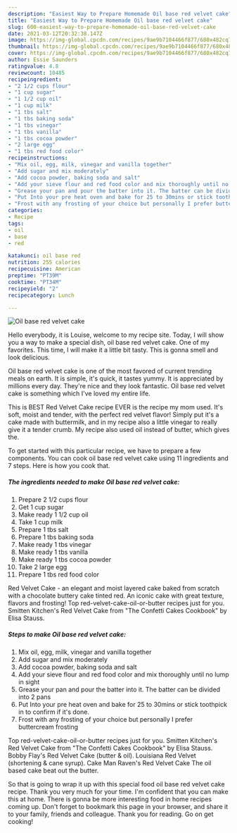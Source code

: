 ```yaml
---
description: "Easiest Way to Prepare Homemade Oil base red velvet cake"
title: "Easiest Way to Prepare Homemade Oil base red velvet cake"
slug: 600-easiest-way-to-prepare-homemade-oil-base-red-velvet-cake
date: 2021-03-12T20:32:38.147Z
image: https://img-global.cpcdn.com/recipes/9ae9b7104466f877/680x482cq70/oil-base-red-velvet-cake-recipe-main-photo.jpg
thumbnail: https://img-global.cpcdn.com/recipes/9ae9b7104466f877/680x482cq70/oil-base-red-velvet-cake-recipe-main-photo.jpg
cover: https://img-global.cpcdn.com/recipes/9ae9b7104466f877/680x482cq70/oil-base-red-velvet-cake-recipe-main-photo.jpg
author: Essie Saunders
ratingvalue: 4.8
reviewcount: 10485
recipeingredient:
- "2 1/2 cups flour"
- "1 cup sugar"
- "1 1/2 cup oil"
- "1 cup milk"
- "1 tbs salt"
- "1 tbs baking soda"
- "1 tbs vinegar"
- "1 tbs vanilla"
- "1 tbs cocoa powder"
- "2 large egg"
- "1 tbs red food color"
recipeinstructions:
- "Mix oil, egg, milk, vinegar and vanilla together"
- "Add sugar and mix moderately"
- "Add cocoa powder, baking soda and salt"
- "Add your sieve flour and red food color and mix thoroughly until no lump in sight"
- "Grease your pan and pour the batter into it. The batter can be divided into 2 pans"
- "Put Into your pre heat oven and bake for 25 to 30mins or stick toothpick in to confirm if it&#39;s done."
- "Frost with any frosting of your choice but personally I prefer buttercream frosting"
categories:
- Recipe
tags:
- oil
- base
- red

katakunci: oil base red 
nutrition: 255 calories
recipecuisine: American
preptime: "PT39M"
cooktime: "PT34M"
recipeyield: "2"
recipecategory: Lunch

---
```



![Oil base red velvet cake](https://img-global.cpcdn.com/recipes/9ae9b7104466f877/680x482cq70/oil-base-red-velvet-cake-recipe-main-photo.jpg)

Hello everybody, it is Louise, welcome to my recipe site. Today, I will show you a way to make a special dish, oil base red velvet cake. One of my favorites. This time, I will make it a little bit tasty. This is gonna smell and look delicious.

Oil base red velvet cake is one of the most favored of current trending meals on earth. It is simple, it's quick, it tastes yummy. It is appreciated by millions every day. They're nice and they look fantastic. Oil base red velvet cake is something which I've loved my entire life.

This is BEST Red Velvet Cake recipe EVER is the recipe my mom used. It&#39;s soft, moist and tender, with the perfect red velvet flavor! Simply put it&#39;s a cake made with buttermilk, and in my recipe also a little vinegar to really give it a tender crumb. My recipe also used oil instead of butter, which gives the.


To get started with this particular recipe, we have to prepare a few components. You can cook oil base red velvet cake using 11 ingredients and 7 steps. Here is how you cook that.

<!--inarticleads1-->

##### The ingredients needed to make Oil base red velvet cake:

1. Prepare 2 1/2 cups flour
1. Get 1 cup sugar
1. Make ready 1 1/2 cup oil
1. Take 1 cup milk
1. Prepare 1 tbs salt
1. Prepare 1 tbs baking soda
1. Make ready 1 tbs vinegar
1. Make ready 1 tbs vanilla
1. Make ready 1 tbs cocoa powder
1. Take 2 large egg
1. Prepare 1 tbs red food color


Red Velvet Cake - an elegant and moist layered cake baked from scratch with a chocolate buttery cake tinted red. An iconic cake with great texture, flavors and frosting! Top red-velvet-cake-oil-or-butter recipes just for you. Smitten Kitchen&#39;s Red Velvet Cake from &#34;The Confetti Cakes Cookbook&#34; by Elisa Stauss. 

<!--inarticleads2-->

##### Steps to make Oil base red velvet cake:

1. Mix oil, egg, milk, vinegar and vanilla together
1. Add sugar and mix moderately
1. Add cocoa powder, baking soda and salt
1. Add your sieve flour and red food color and mix thoroughly until no lump in sight
1. Grease your pan and pour the batter into it. The batter can be divided into 2 pans
1. Put Into your pre heat oven and bake for 25 to 30mins or stick toothpick in to confirm if it&#39;s done.
1. Frost with any frosting of your choice but personally I prefer buttercream frosting


Top red-velvet-cake-oil-or-butter recipes just for you. Smitten Kitchen&#39;s Red Velvet Cake from &#34;The Confetti Cakes Cookbook&#34; by Elisa Stauss. Bobby Flay&#39;s Red Velvet Cake (butter &amp; oil). Louisiana Red Velvet (shortening &amp; cane syrup). Cake Man Raven&#39;s Red Velvet Cake The oil based cake beat out the butter. 

So that is going to wrap it up with this special food oil base red velvet cake recipe. Thank you very much for your time. I'm confident that you can make this at home. There is gonna be more interesting food in home recipes coming up. Don't forget to bookmark this page in your browser, and share it to your family, friends and colleague. Thank you for reading. Go on get cooking!
